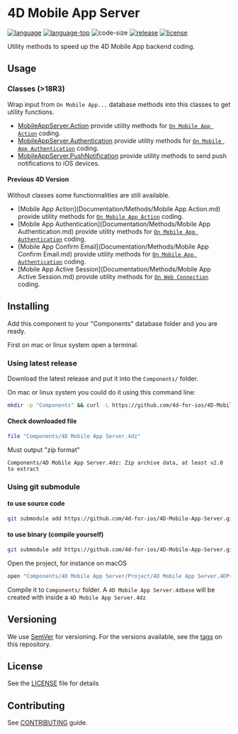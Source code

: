 # 4D Mobile App Server

[![language][code-shield]][code-url]
[![language-top][code-top]][code-url]
![code-size][code-size]
[![release][release-shield]][release-url]
[![license][license-shield]][license-url]

Utility methods to speed up the 4D Mobile App backend coding.

## Usage

### Classes (>18R3)

Wrap input from `On Mobile App...` database methods into this classes to get utility functions.

- [MobileAppServer.Action](Documentation/Classes/Action.md) provide utility methods for [`On Mobile App Action`](https://doc.4d.com/4Dv18/4D/18/On-Mobile-App-Action-database-method.301-4505017.en.html) coding.
- [MobileAppServer.Authentication](Documentation/Classes/Authentication.md) provide utility methods for [`On Mobile App Authentication`](https://doc.4d.com/4Dv18/4D/18/On-Mobile-App-Authentication-database-method.301-4505016.en.html) coding.
- [MobileAppServer.PushNotification](Documentation/Classes/PushNotification.md) provide utility methods to send push notifications to iOS devices.

#### Previous 4D Version

Without classes some functionnalities are still available.

- [Mobile App Action](Documentation/Methods/Mobile App Action.md) provide utility methods for [`On Mobile App Action`](https://doc.4d.com/4Dv18/4D/18/On-Mobile-App-Action-database-method.301-4505017.en.html) coding.
- [Mobile App Authentication](Documentation/Methods/Mobile App Authentication.md) provide utility methods for [`On Mobile App Authentication`](https://doc.4d.com/4Dv18/4D/18/On-Mobile-App-Authentication-database-method.301-4505016.en.html) coding.
- [Mobile App Confirm Email](Documentation/Methods/Mobile App Confirm Email.md) provide utility methods for [`On Mobile App Authentication`](https://doc.4d.com/4Dv18/4D/18/On-Mobile-App-Authentication-database-method.301-4505016.en.html) coding.
- [Mobile App Active Session](Documentation/Methods/Mobile App Active Session.md) provide utility methods for [`On Web Connection`](https://doc.4d.com/4Dv18/4D/18/On-Web-Connection-database-method.301-4505013.en.html) coding.
## Installing

Add this component to your "Components" database folder and you are ready.

First on mac or linux system open a terminal.

### Using latest release

Download the latest release and put it into the `Components/` folder.

On mac or linux system you could do it using this command line:

```bash
mkdir -p "Components" && curl -L https://github.com/4d-for-ios/4D-Mobile-App-Server/releases/latest/download/4D.Mobile.App.Server.4DZ --output "Components/4D Mobile App Server.4dz"
```
#### Check downloaded file

```bash
file "Components/4D Mobile App Server.4dz"
```
Must output "zip format"
```
Components/4D Mobile App Server.4dz: Zip archive data, at least v2.0 to extract
```

### Using git submodule

#### to use source code

```bash
git submodule add https://github.com/4d-for-ios/4D-Mobile-App-Server.git "Components/4D Mobile App Server.4dbase"
```

#### to use binary (compile yourself)

```bash
git submodule add https://github.com/4d-for-ios/4D-Mobile-App-Server.git "Components/4D Mobile App Server"
```

Open the project, for instance on macOS

```bash
open "Components/4D Mobile App Server/Project/4D Mobile App Server.4DProject"
```

Compile it to `Components/` folder. A `4D Mobile App Server.4dbase` will be created with inside a `4D Mobile App Server.4dz`

## Versioning

We use [SemVer](http://semver.org/) for versioning. For the versions available, see the [tags](https://github.com/4d-for-ios/4D-Mobile-App-Server/tags) on this repository.

## License

See the [LICENSE][license-url] file for details

## Contributing

See [CONTRIBUTING][contributing-url] guide.

<!-- MARKDOWN LINKS & IMAGES -->
<!-- https://www.markdownguide.org/basic-syntax/#reference-style-links -->
[code-shield]: https://img.shields.io/static/v1?label=language&message=4d&color=blue
[code-top]: https://img.shields.io/github/languages/top/4d-for-ios/4D-Mobile-App-Server.svg
[code-size]: https://img.shields.io/github/languages/code-size/4d-for-ios/4D-Mobile-App-Server.svg
[code-url]: https://developer.4d.com/
[release-shield]: https://img.shields.io/github/v/release/4d-for-ios/4D-Mobile-App-Server
[release-url]: https://github.com/4d-for-ios/4D-Mobile-App-Server/releases/latest
[license-shield]: https://img.shields.io/github/license/4d-for-ios/4D-Mobile-App-Server
[license-url]: LICENSE.md
[contributing-url]: CONTRIBUTING.md
